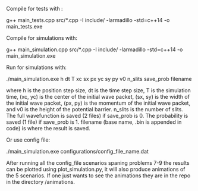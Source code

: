 Compile for tests with :

g++ main_tests.cpp src/*.cpp -I include/ -larmadillo -std=c++14 -o main_tests.exe

Compile for simulations with:

g++ main_simulation.cpp src/*.cpp -I include/ -larmadillo -std=c++14 -o main_simulation.exe

Run for simulations with:

./main_simulation.exe h dt T xc sx px yc sy py v0 n_slits save_prob filename

where h is the position step size, dt is the time step size, T is the simulation time, (xc, yc) is the center of the initial wave packet, (sx, sy) is the width of the initial  wave packet, (px, py) is the momentum of the initial wave packet, and v0 is the height of the potential barrier. n_slits is the number of slits. The full wavefunction is saved (2 files) if save_prob is 0. The probability is saved (1 file) if save_prob is 1. filename (base name, .bin is appended in code) is where the result is saved.

Or use config file:

./main_simulation.exe configurations/config_file_name.dat

After running all the config_file scenarios spaning problems 7-9 the results can be plotted using plot_simulation.py, it will also produce animations of the 5 scenarios. If one just wants to see the animations they are in the repo in the directory /animations.
